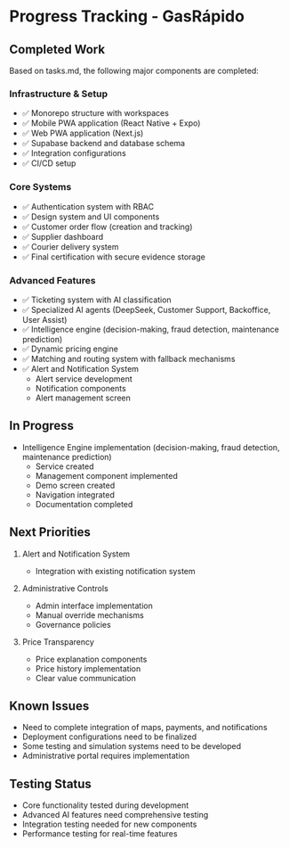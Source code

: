 # Progress Tracking - GasRápido

## Completed Work
Based on tasks.md, the following major components are completed:

### Infrastructure & Setup
- ✅ Monorepo structure with workspaces
- ✅ Mobile PWA application (React Native + Expo)
- ✅ Web PWA application (Next.js)
- ✅ Supabase backend and database schema
- ✅ Integration configurations
- ✅ CI/CD setup

### Core Systems
- ✅ Authentication system with RBAC
- ✅ Design system and UI components
- ✅ Customer order flow (creation and tracking)
- ✅ Supplier dashboard
- ✅ Courier delivery system
- ✅ Final certification with secure evidence storage

### Advanced Features
- ✅ Ticketing system with AI classification
- ✅ Specialized AI agents (DeepSeek, Customer Support, Backoffice, User Assist)
- ✅ Intelligence engine (decision-making, fraud detection, maintenance prediction)
- ✅ Dynamic pricing engine
- ✅ Matching and routing system with fallback mechanisms
- ✅ Alert and Notification System
  - Alert service development
  - Notification components
  - Alert management screen

## In Progress
- Intelligence Engine implementation (decision-making, fraud detection, maintenance prediction)
  - Service created
  - Management component implemented
  - Demo screen created
  - Navigation integrated
  - Documentation completed

## Next Priorities
1. Alert and Notification System
   - Integration with existing notification system

2. Administrative Controls
   - Admin interface implementation
   - Manual override mechanisms
   - Governance policies

3. Price Transparency
   - Price explanation components
   - Price history implementation
   - Clear value communication

## Known Issues
- Need to complete integration of maps, payments, and notifications
- Deployment configurations need to be finalized
- Some testing and simulation systems need to be developed
- Administrative portal requires implementation

## Testing Status
- Core functionality tested during development
- Advanced AI features need comprehensive testing
- Integration testing needed for new components
- Performance testing for real-time features
